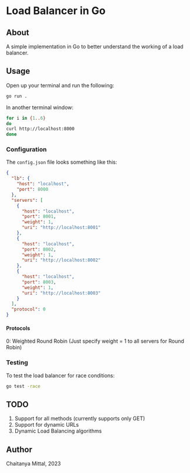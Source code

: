 # Load Balancer in Go

## About
A simple implementation in Go to better understand the working of a load balancer.

## Usage
Open up your terminal and run the following:
```bash
go run .
```

In another terminal window:
```bash
for i in {1..6}
do
curl http://localhost:8000
done
```

### Configuration
The `config.json` file looks something like this:
```json
{
  "lb": {
    "host": "localhost",
    "port": 8000
  },
  "servers": [
    {
      "host": "localhost",
      "port": 8001,
      "weight": 1,
      "uri": "http://localhost:8001"
    },
    {
      "host": "localhost",
      "port": 8002,
      "weight": 1,
      "uri": "http://localhost:8002"
    },
    {
      "host": "localhost",
      "port": 8003,
      "weight": 1,
      "uri": "http://localhost:8003"
    }
  ],
  "protocol": 0
}
```

#### Protocols
0: Weighted Round Robin (Just specify weight = 1 to all servers for Round Robin)

### Testing
To test the load balancer for race conditions:
```bash
go test -race
```

## TODO
1. Support for all methods (currently supports only GET)
2. Support for dynamic URLs
3. Dynamic Load Balancing algorithms

## Author
Chaitanya Mittal, 2023
